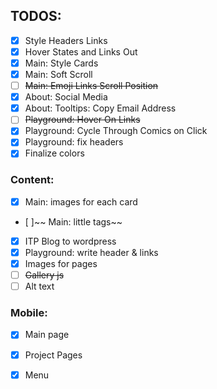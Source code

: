 ## TODOS: 
- [x] Style Headers Links
- [x] Hover States and Links Out
- [x] Main: Style Cards
- [x] Main: Soft Scroll
- [ ] ~~Main: Emoji Links Scroll Position~~
- [x] About: Social Media
- [x] About: Tooltips: Copy Email Address
- [ ] ~~Playground: Hover On Links~~
- [x] Playground: Cycle Through Comics on Click
- [x] Playground: fix headers
- [x] Finalize colors

### Content:
- [x] Main: images for each card
- [ ]~~ Main: little tags~~
- [x] ITP Blog to wordpress
- [x] Playground: write header & links
- [x] Images for pages
- [ ] ~~Gallery js~~
- [ ] Alt text

### Mobile:
- [x] Main page
- [x] Project Pages
- [x] Menu

